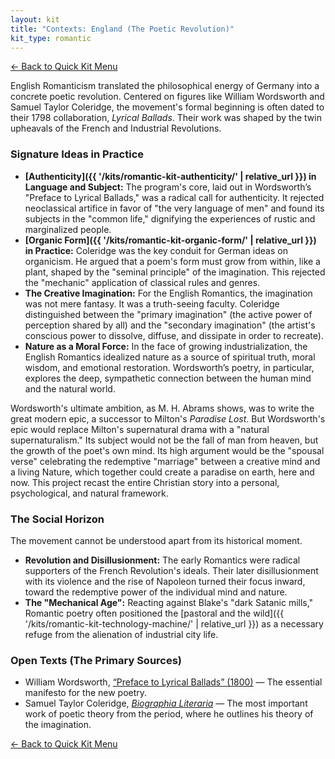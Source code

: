 ```yaml
---
layout: kit
title: "Contexts: England (The Poetic Revolution)"
kit_type: romantic
---
```

<div class="top-links">

<a href="{{ '/kits/romantic-quick-kit/' | relative_url }}" class="quickkit-pill">← Back to Quick
Kit Menu</a>

</div>


English Romanticism translated the philosophical energy of Germany into
a concrete poetic revolution. Centered on figures like William
Wordsworth and Samuel Taylor Coleridge, the movement's formal beginning
is often dated to their 1798 collaboration, *Lyrical Ballads*. Their
work was shaped by the twin upheavals of the French and Industrial
Revolutions.

### Signature Ideas in Practice

- **[Authenticity]({{ '/kits/romantic-kit-authenticity/' | relative_url }}) in Language and
  Subject:** The program's core, laid out in Wordsworth’s "Preface to
  Lyrical Ballads," was a radical call for authenticity. It rejected
  neoclassical artifice in favor of "the very language of men" and found
  its subjects in the "common life," dignifying the experiences of
  rustic and marginalized people.
- **[Organic Form]({{ '/kits/romantic-kit-organic-form/' | relative_url }}) in Practice:**
  Coleridge was the key conduit for German ideas on organicism. He
  argued that a poem's form must grow from within, like a plant, shaped
  by the "seminal principle" of the imagination. This rejected the
  "mechanic" application of classical rules and genres.
- **The Creative Imagination:** For the English Romantics, the
  imagination was not mere fantasy. It was a truth-seeing faculty.
  Coleridge distinguished between the "primary imagination" (the active
  power of perception shared by all) and the "secondary imagination"
  (the artist's conscious power to dissolve, diffuse, and dissipate in
  order to recreate).
- **Nature as a Moral Force:** In the face of growing industrialization,
  the English Romantics idealized nature as a source of spiritual truth,
  moral wisdom, and emotional restoration. Wordsworth’s poetry, in
  particular, explores the deep, sympathetic connection between the
  human mind and the natural world.

Wordsworth's ultimate ambition, as M. H. Abrams shows, was to write the
great modern epic, a successor to Milton's *Paradise Lost*. But
Wordsworth's epic would replace Milton's supernatural drama with a
"natural supernaturalism." Its subject would not be the fall of man from
heaven, but the growth of the poet's own mind. Its high argument would
be the "spousal verse" celebrating the redemptive "marriage" between a
creative mind and a living Nature, which together could create a
paradise on earth, here and now. This project recast the entire
Christian story into a personal, psychological, and natural framework.

### The Social Horizon

The movement cannot be understood apart from its historical moment.

- **Revolution and Disillusionment:** The early Romantics were radical
  supporters of the French Revolution's ideals. Their later
  disillusionment with its violence and the rise of Napoleon turned
  their focus inward, toward the redemptive power of the individual mind
  and nature.
- **The "Mechanical Age":** Reacting against Blake's "dark Satanic
  mills," Romantic poetry often positioned the [pastoral and the
  wild]({{ '/kits/romantic-kit-technology-machine/' | relative_url }}) as a necessary refuge from
  the alienation of industrial city life.

### Open Texts (The Primary Sources)

- William Wordsworth, [“Preface to Lyrical Ballads”
  (1800)](https://anthologydev.lib.virginia.edu/work/Wordsworth/wordsworth-preface)
  — The essential manifesto for the new poetry.
- Samuel Taylor Coleridge, [*Biographia
  Literaria*](https://www.gutenberg.org/files/6081/6081-h/6081-h.htm) —
  The most important work of poetic theory from the period, where he
  outlines his theory of the imagination.

<div class="bottom-links">

<a href="{{ '/kits/romantic-quick-kit/' | relative_url }}" class="quickkit-pill">← Back to Quick
Kit Menu</a>

</div>
